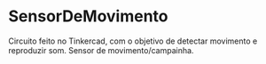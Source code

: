 # SensorDeMovimento

Circuito feito no Tinkercad, com o objetivo de detectar movimento e reproduzir som. Sensor de movimento/campainha.
